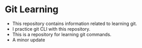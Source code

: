 # Git Learning

- This repository contains information related to learning git.
- I practice git CLI with this repository.
- This is a repository for learning  git commands.
- A minor update
